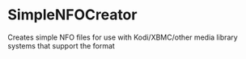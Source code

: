 # SimpleNFOCreator
Creates simple NFO files for use with Kodi/XBMC/other media library systems that support the format
